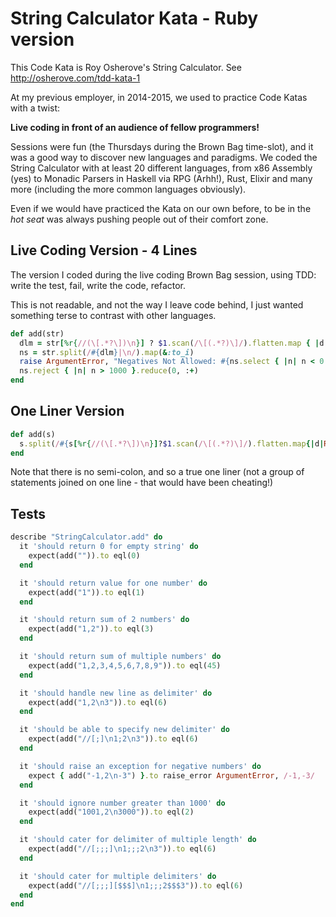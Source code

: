 # String Calculator Kata - Ruby version
This Code Kata is Roy Osherove's String Calculator. See http://osherove.com/tdd-kata-1

At my previous employer, in 2014-2015, we used to practice Code Katas with a twist:

**Live coding in front of an audience of fellow programmers!**

Sessions were fun (the Thursdays during the Brown Bag time-slot), and it was a good way to discover new languages and paradigms. We coded the String Calculator with at least 20 different languages, from x86 Assembly (yes) to Monadic Parsers in Haskell via RPG (Arhh!), Rust, Elixir and many more (including the more common languages obviously). 

Even if we would have practiced the Kata on our own before, to be in the *hot seat* was always pushing people out of their comfort zone.

## Live Coding Version - 4 Lines
The version I coded during the live coding Brown Bag session, using TDD: write the test, fail, write the code, refactor.

This is not readable, and not the way I leave code behind, I just wanted something terse to contrast with other languages.
```ruby
def add(str)
  dlm = str[%r{//(\[.*?\])\n}] ? $1.scan(/\[(.*?)\]/).flatten.map { |d| Regexp.quote(d) }.join('|') : ','
  ns = str.split(/#{dlm}|\n/).map(&:to_i)
  raise ArgumentError, "Negatives Not Allowed: #{ns.select { |n| n < 0 }.join(',') }" if ns.find { |n| n < 0 }
  ns.reject { |n| n > 1000 }.reduce(0, :+)
end
```

## One Liner Version
```ruby
def add(s)
  s.split(/#{s[%r{//(\[.*?\])\n}]?$1.scan(/\[(.*?)\]/).flatten.map{|d|Regexp.quote(d)}.join('|'):','}|\n/).map(&:to_i).select{|n|n<0?(fail ArgumentError,"Negs errors:#{s.scan(/-\d+/).join(',')}"):n}.reject{|n|n>1000}.reduce(0,:+)
end
```

Note that there is no semi-colon, and so a true one liner (not a group of statements joined on one line - that would have been cheating!)
## Tests

```ruby
describe "StringCalculator.add" do
  it 'should return 0 for empty string' do
    expect(add("")).to eql(0)
  end

  it 'should return value for one number' do
    expect(add("1")).to eql(1)
  end

  it 'should return sum of 2 numbers' do
    expect(add("1,2")).to eql(3)
  end

  it 'should return sum of multiple numbers' do
    expect(add("1,2,3,4,5,6,7,8,9")).to eql(45)
  end

  it 'should handle new line as delimiter' do
    expect(add("1,2\n3")).to eql(6)
  end

  it 'should be able to specify new delimiter' do
    expect(add("//[;]\n1;2\n3")).to eql(6)
  end

  it 'should raise an exception for negative numbers' do
    expect { add("-1,2\n-3") }.to raise_error ArgumentError, /-1,-3/
  end

  it 'should ignore number greater than 1000' do
    expect(add("1001,2\n3000")).to eql(2)
  end

  it 'should cater for delimiter of multiple length' do
    expect(add("//[;;;]\n1;;;2\n3")).to eql(6)
  end

  it 'should cater for multiple delimiters' do
    expect(add("//[;;;][$$$]\n1;;;2$$$3")).to eql(6)
  end
end
```
